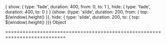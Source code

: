 <!--merge--><!--/merge-->
<!--default-->{ show: { type: 'fade', duration: 400, from: 0, to: 1 }, hide: { type: 'fade', duration: 400, to: 0 } }<!--/default-->
<!--custom_default_for_android-->{show: {type: 'slide', duration: 200, from: { top: $(window).height() }}, hide: { type: 'slide', duration: 200, to: { top: $(window).height() }}}<!--/custom_default_for_android-->
<!--type-->Object<!--/type-->
===========================================================================
